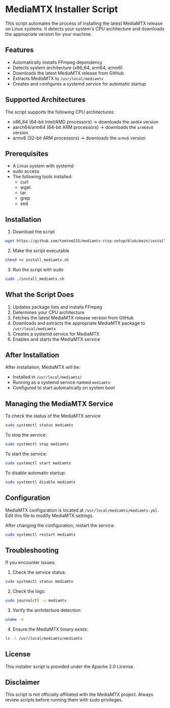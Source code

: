 # MediaMTX Installer Script

This script automates the process of installing the latest MediaMTX release on Linux systems. It detects your system's CPU architecture and downloads the appropriate version for your machine.

## Features

- Automatically installs FFmpeg dependency
- Detects system architecture (x86_64, arm64, armv6)
- Downloads the latest MediaMTX release from GitHub
- Extracts MediaMTX to `/usr/local/mediamtx`
- Creates and configures a systemd service for automatic startup

## Supported Architectures

The script supports the following CPU architectures:
- x86_64 (64-bit Intel/AMD processors) → downloads the `amd64` version
- aarch64/arm64 (64-bit ARM processors) → downloads the `arm64v8` version
- armv6 (32-bit ARM processors) → downloads the `armv6` version

## Prerequisites

- A Linux system with systemd
- sudo access
- The following tools installed:
  - curl
  - wget
  - tar
  - grep
  - sed

## Installation

1. Download the script
```bash
wget https://github.com/tomtom215/mediamtx-rtsp-setup/blob/main/install_mediamtx.sh
```

2. Make the script executable
```bash
chmod +x install_mediamtx.sh
```

3. Run the script with sudo
```bash
sudo ./install_mediamtx.sh
```

## What the Script Does

1. Updates package lists and installs FFmpeg
2. Determines your CPU architecture
3. Fetches the latest MediaMTX release version from GitHub
4. Downloads and extracts the appropriate MediaMTX package to `/usr/local/mediamtx`
5. Creates a systemd service for MediaMTX
6. Enables and starts the MediaMTX service

## After Installation

After installation, MediaMTX will be:
- Installed in `/usr/local/mediamtx/`
- Running as a systemd service named `mediamtx`
- Configured to start automatically on system boot

## Managing the MediaMTX Service

To check the status of the MediaMTX service:
```bash
sudo systemctl status mediamtx
```

To stop the service:
```bash
sudo systemctl stop mediamtx
```

To start the service:
```bash
sudo systemctl start mediamtx
```

To disable automatic startup:
```bash
sudo systemctl disable mediamtx
```

## Configuration

MediaMTX configuration is located at `/usr/local/mediamtx/mediamtx.yml`. Edit this file to modify MediaMTX settings.

After changing the configuration, restart the service:
```bash
sudo systemctl restart mediamtx
```

## Troubleshooting

If you encounter issues:

1. Check the service status:
```bash
sudo systemctl status mediamtx
```

2. Check the logs:
```bash
sudo journalctl -u mediamtx
```

3. Verify the architecture detection:
```bash
uname -m
```

4. Ensure the MediaMTX binary exists:
```bash
ls -l /usr/local/mediamtx/mediamtx
```

## License

This installer script is provided under the Apache 2.0 License.

## Disclaimer

This script is not officially affiliated with the MediaMTX project. Always review scripts before running them with sudo privileges.
